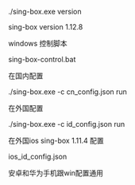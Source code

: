./sing-box.exe version

sing-box version 1.12.8

windows 控制脚本

sing-box-control.bat

在国内配置

./sing-box.exe -c cn_config.json run

在外国配置

./sing-box.exe -c id_config.json run

在外国ios sing-box 1.11.4 配置

ios_id_config.json

安卓和华为手机跟win配置通用
